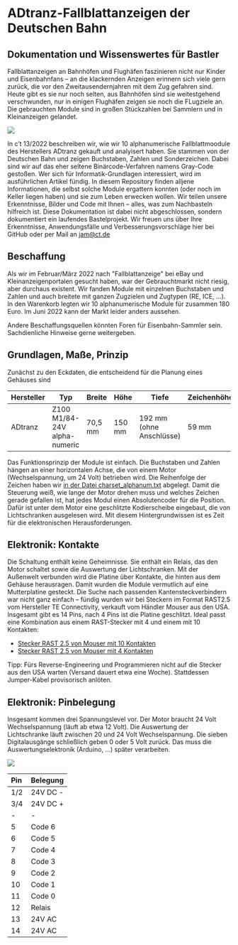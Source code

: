 # ADtranz-Fallblattanzeigen der Deutschen Bahn
## Dokumentation und Wissenswertes für Bastler

Fallblattanzeigen an Bahnhöfen und Flughäfen faszinieren nicht nur Kinder und Eisenbahnfans – an die klackernden Anzeigen erinnern sich viele gern zurück, die vor den Zweitausendernjahren mit dem Zug gefahren sind. Heute gibt es sie nur noch selten, aus Bahnhöfen sind sie weitestgehend verschwunden, nur in einigen Flughäfen zeigen sie noch die FLugziele an. Die gebrauchten Module sind in großen Stückzahlen bei Sammlern und in Kleinanzeigen gelandet.

![](images/main.png)

In c’t 13/2022 beschreiben wir, wie wir 10 alphanumerische Fallblattmoodule des Herstellers ADtranz gekauft und analyisert haben. Sie stammen von der Deutschen Bahn und zeigen Buchstaben, Zahlen und Sonderzeichen. Dabei sind wir auf das eher seltene Binärcode-Verfahren namens Gray-Code gestoßen. Wer sich für Informatik-Grundlagen interessiert, wird im ausführlichen Artikel fündig. In diesem Repository finden alljene Informationen, die selbst solche Module ergattern konnten (oder noch im Keller liegen haben) und sie zum Leben erwecken wollen. Wir teilen unsere Erkenntnisse, Bilder und Code mit Ihnen – alles, was zum Nachbasteln hilfreich ist. Diese Dokumentation ist dabei nicht abgeschlossen, sondern dokumentiert ein laufendes Bastelprojekt. Wir freuen uns über Ihre Erkenntnisse, Anwendungsfälle und Verbesserungsvorschläge hier bei GitHub oder per Mail an jam@ct.de

## Beschaffung

Als wir im Februar/März 2022 nach "Fallblattanzeige" bei eBay und Kleinanzeigenportalen gesucht haben, war der Gebrauchtmarkt nicht riesig, aber durchaus existent. Wir fanden Module mit einzelnen Buchstaben und Zahlen und auch breitete mit ganzen Zugzielen und Zugtypen (RE, ICE, ...). In den Warenkorb legten wir 10 alphanumerische Module für zusammen 180 Euro. Im Juni 2022 kann der Markt leider anders aussehen.

Andere Beschaffungsquellen könnten Foren für Eisenbahn-Sammler sein. Sachdienliche Hinweise gerne weitergeben.

## Grundlagen, Maße, Prinzip

Zunächst zu den Eckdaten, die entscheidend für die Planung eines Gehäuses sind

| Hersteller  | Typ | Breite  |  Höhe | Tiefe | Zeichenhöhe | Gewicht |
|---|---|---|---|---| --- | --- |
| ADtranz | Z100 M1/84-24V alpha-numeric| 70,5 mm | 150 mm  | 192 mm (ohne Anschlüsse) | 59 mm | 1474 g |

Das Funktionsprinzip der Module ist einfach. Die Buchstaben und Zahlen hängen an einer horizontalen Achse, die von einem Motor (Wechselspannung, um 24 Volt) betrieben wird. Die Reihenfolge der Zeichen haben wir [in der Datei charset_alphanum.txt](charset_alphanum.txt) abgelegt. Damit die Steuerung weiß, wie lange der Motor drehen muss und welches Zeichen gerade gefallen ist, hat jedes Modul einen Absolutencoder für die Position. Dafür ist unter dem Motor eine geschlitzte Kodierscheibe eingebaut, die von Lichtschranken ausgelesen wird. Mit diesem Hintergrundwissen ist es Zeit für die elektronischen Herausforderungen.

## Elektronik: Kontakte

Die Schaltung enthält keine Geheimnisse. Sie enthält ein Relais, das den Motor schaltet sowie die Auswertung der Lichtschranken. Mit der Außenwelt verbunden wird die Platine über Kontakte, die hinten aus dem Gehäuse herausragen. Damit wurden die Module vermutlich auf eine Mutterplatine gesteckt. Die Suche nach passenden Kantensteckverbindern war nicht ganz einfach – fündig wurden wir bei Steckern im Format RAST2.5 vom Hersteller TE Connectivity, verkauft vom Händler Mouser aus den USA. Insgesamt gibt es 14 Pins, nach 4 Pins ist die Platine geschlitzt. Ideal passt eine Kombination aus einem RAST-Stecker mit 4 und einem mit 10 Kontakten:

* [Stecker RAST 2.5 von Mouser mit 10 Kontakten](https://www.mouser.de/ProductDetail/TE-Connectivity-AMP/3-1534796-0?qs=BZh9n8c3cqNGebKATKvQPw%3D%3D&countrycode=DE&currencycode=EUR)
* [Stecker RAST 2.5 von Mouser mit 4 Kontakten](https://www.mouser.de/ProductDetail/TE-Connectivity/3-1534796-4?qs=BZh9n8c3cqOLeqkkrHp%2Fjw%3D%3D&countrycode=DE&currencycode=EUR)

Tipp: Fürs Reverse-Engineering und Programmieren nicht auf die Stecker aus den USA warten (Versand dauert etwa eine Woche). Stattdessen Jumper-Kabel provisorisch anlöten.

## Elektronik: Pinbelegung

Insgesamt kommen drei Spannungslevel vor. Der Motor braucht 24 Volt Wechselspannung (läuft ab etwa 12 Volt). Die Auswertung der Lichtschranke läuft zwischen 20 und 24 Volt Wechselspannung. Die sieben Digitalausgänge schließlich geben 0 oder 5 Volt zurück. Das muss die Auswertungselektronik (Arduino, ...) später verarbeiten.

![](images/pins.png)

| Pin | Belegung |
| --- | --- |
| 1/2 | 24V DC - |
| 3/4 | 24V DC + |
| - | - |
| 5 | Code 6 |
| 6 | Code 5 |
| 7 | Code 4 |
| 8 | Code 3 |
| 9 | Code 2 |
| 10 | Code 1 |
| 11 | Code 0 |
| 12 | Relais |
| 13 | 24V AC |
| 14 | 24V AC |